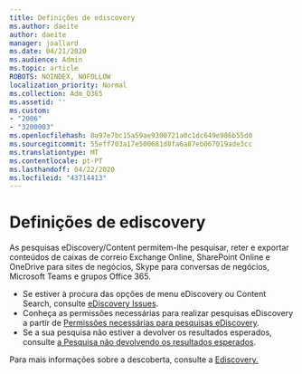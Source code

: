 ```yaml
---
title: Definições de ediscovery
ms.author: daeite
author: daeite
manager: joallard
ms.date: 04/21/2020
ms.audience: Admin
ms.topic: article
ROBOTS: NOINDEX, NOFOLLOW
localization_priority: Normal
ms.collection: Adm_O365
ms.assetid: ''
ms.custom:
- "2006"
- "3200003"
ms.openlocfilehash: 8a97e7bc15a59ae9300721a0c1dc649e986b55d0
ms.sourcegitcommit: 55eff703a17e500681d8fa6a87eb067019ade3cc
ms.translationtype: MT
ms.contentlocale: pt-PT
ms.lasthandoff: 04/22/2020
ms.locfileid: "43714413"
---
```

# <a name="ediscovery-settings"></a>Definições de ediscovery

As pesquisas eDiscovery/Content permitem-lhe pesquisar, reter e exportar conteúdos de caixas de correio Exchange Online, SharePoint Online e OneDrive para sites de negócios, Skype para conversas de negócios, Microsoft Teams e grupos Office 365.

- Se estiver à procura das opções de menu eDiscovery ou Content Search, consulte [eDiscovery Issues](https://docs.microsoft.com/alchemyinsights/ediscovery-issues).
- Conheça as permissões necessárias para realizar pesquisas eDiscovery a partir de [Permissões necessárias para pesquisas eDiscovery](https://docs.microsoft.com/alchemyinsights/permissions-required-for-ediscovery-searches).
- Se a sua pesquisa não estiver a devolver os resultados esperados, consulte [a Pesquisa não devolvendo os resultados esperados](https://docs.microsoft.com/alchemyinsights/search-not-returning-expected-results).

Para mais informações sobre a descoberta, consulte a [Ediscovery.](https://docs.microsoft.com/office365/securitycompliance/ediscovery)
